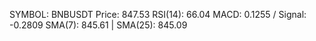 SYMBOL: BNBUSDT
Price: 847.53
RSI(14): 66.04
MACD: 0.1255 / Signal: -0.2809
SMA(7): 845.61 | SMA(25): 845.09
